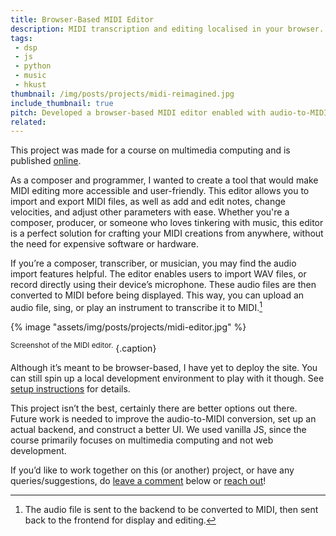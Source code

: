 ```yaml
---
title: Browser-Based MIDI Editor
description: MIDI transcription and editing localised in your browser.
tags:
 - dsp
 - js
 - python
 - music
 - hkust
thumbnail: /img/posts/projects/midi-reimagined.jpg
include_thumbnail: true
pitch: Developed a browser-based MIDI editor enabled with audio-to-MIDI conversion features.
related:
---
```


This project was made for a course on multimedia computing and is published [online](https://github.com/TrebledJ/midi-editor/).

As a composer and programmer, I wanted to create a tool that would make MIDI editing more accessible and user-friendly. This editor allows you to import and export MIDI files, as well as add and edit notes, change velocities, and adjust other parameters with ease. Whether you're a composer, producer, or someone who loves tinkering with music, this editor is a perfect solution for crafting your MIDI creations from anywhere, without the need for expensive software or hardware.

If you’re a composer, transcriber, or musician, you may find the audio import features helpful. The editor enables users to import WAV files, or record directly using their device’s microphone. These audio files are then converted to MIDI before being displayed. This way, you can upload an audio file, sing, or play an instrument to transcribe it to MIDI.[^backend]

[^backend]: The audio file is sent to the backend to be converted to MIDI, then sent back to the frontend for display and editing.

{% image "assets/img/posts/projects/midi-editor.jpg" %}

<sup>Screenshot of the MIDI editor.</sup>
{.caption}

Although it’s meant to be browser-based, I have yet to deploy the site. You can still spin up a local development environment to play with it though. See [setup instructions](https://github.com/TrebledJ/midi-editor/#setup) for details.

This project isn’t the best, certainly there are better options out there. Future work is needed to improve the audio-to-MIDI conversion, set up an actual backend, and construct a better UI. We used vanilla JS, since the course primarily focuses on multimedia computing and not web development.

If you’d like to work together on this (or another) project, or have any queries/suggestions, do [leave a comment](#comment) below or [reach out](https://trebledj.github.io/#contact)!